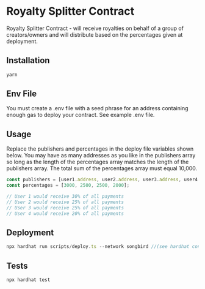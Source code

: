 # Royalty Splitter Contract

Royalty Splitter Contract - will receive royalties on behalf of a group of creators/owners and will distribute based on the percentages given at deployment.

## Installation

```bash
yarn
```
## Env File

You must create a .env file with a seed phrase for an address containing enough gas to deploy your contract. See example .env file.


## Usage

Replace the publishers and percentages in the deploy file variables shown below. You may have as many addresses as you like in the publishers array so long as the length of the percentages array matches the length of the publishers array. The total sum of the percentages array must equal 10,000.

```typescript
const publishers = [user1.address, user2.address, user3.address, user4.address];
const percentages = [3000, 2500, 2500, 2000];

// User 1 would receive 30% of all payments
// User 2 would receive 25% of all payments
// User 3 would receive 25% of all payments
// User 4 would receive 20% of all payments
```

## Deployment
```typescript
npx hardhat run scripts/deploy.ts --network songbird //(see hardhat config file to add networks and rpc urls)
```
## Tests
```typescript
npx hardhat test
```
